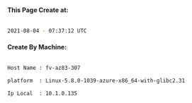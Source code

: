 
   
#### This Page Create at:

```bash

2021-08-04 - 07:37:12 UTC

```

#### Create By Machine:

```bash

Host Name : fv-az83-307

platform  : Linux-5.8.0-1039-azure-x86_64-with-glibc2.31

Ip Local  : 10.1.0.135

```

